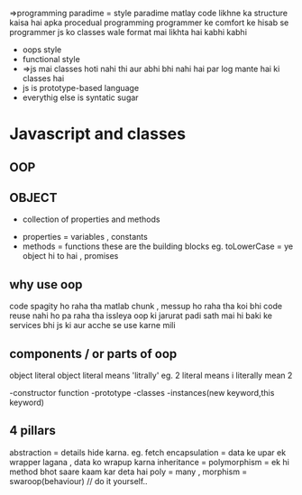 =>programming paradime = style
paradime matlay code likhne ka structure kaisa hai apka
procedual programming
programmer ke comfort ke hisab se programmer js ko classes  wale format mai likhta hai kabhi kabhi 
* oops style
* functional style
* =>js mai classes hoti nahi thi aur abhi bhi nahi hai par log mante hai ki classes hai 
* js is prototype-based language
* everythig else is syntatic sugar

# Javascript and classes

## OOP

## OBJECT
- collection of properties and methods
* properties = variables , constants
* methods = functions
these are the building blocks
eg. toLowerCase = ye object hi to hai , promises 

## why use oop

code spagity ho raha tha matlab chunk , messup ho raha tha
koi bhi code reuse nahi ho pa raha tha 
issleya oop ki jarurat padi
sath mai hi baki ke services bhi js ki aur acche se use karne mili

## components / or parts of oop
object literal
object literal means 'litrally' 
eg. 2 literal means i literally mean 2 

-constructor function 
-prototype
-classes
-instances(new keyword,this keyword)

## 4 pillars 
abstraction = details hide karna. eg. fetch
encapsulation = data ke upar ek wrapper lagana , data ko wrapup karna
inheritance =
polymorphism = ek hi method bhot saare kaam kar deta hai 
poly = many , morphism = swaroop(behaviour)
// do it yourself..